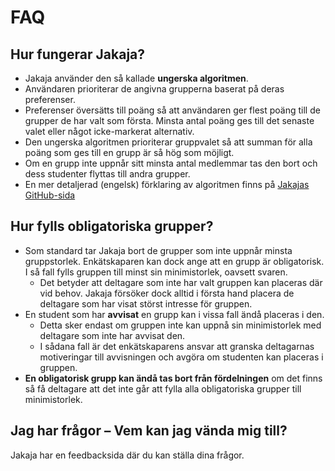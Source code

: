# FAQ

## Hur fungerar Jakaja?
- Jakaja använder den så kallade **ungerska algoritmen**.
- Användaren prioriterar de angivna grupperna baserat på deras preferenser.
- Preferenser översätts till poäng så att användaren ger flest poäng till de grupper de har valt som första. Minsta antal poäng ges till det senaste valet eller något icke-markerat alternativ.
- Den ungerska algoritmen prioriterar gruppvalet så att summan för alla poäng som ges till en grupp är så hög som möjligt.
- Om en grupp inte uppnår sitt minsta antal medlemmar tas den bort och dess studenter flyttas till andra grupper.
- En mer detaljerad (engelsk) förklaring av algoritmen finns på [Jakajas GitHub-sida](https://github.com/piryopt/pienryhmien-optimointi/blob/main/documentation/hungarian.md)

## Hur fylls obligatoriska grupper?
- Som standard tar Jakaja bort de grupper som inte uppnår minsta gruppstorlek. Enkätskaparen kan dock ange att en grupp är obligatorisk. I så fall fylls gruppen till minst sin minimistorlek, oavsett svaren.
    - Det betyder att deltagare som inte har valt gruppen kan placeras där vid behov. Jakaja försöker dock alltid i första hand placera de deltagare som har visat störst intresse för gruppen.
- En student som har **avvisat** en grupp kan i vissa fall ändå placeras i den.
    - Detta sker endast om gruppen inte kan uppnå sin minimistorlek med deltagare som inte har avvisat den.
    - I sådana fall är det enkätskaparens ansvar att granska deltagarnas motiveringar till avvisningen och avgöra om studenten kan placeras i gruppen.
- **En obligatorisk grupp kan ändå tas bort från fördelningen** om det finns så få deltagare att det inte går att fylla alla obligatoriska grupper till minimistorlek.

## Jag har frågor – Vem kan jag vända mig till?
Jakaja har en feedbacksida där du kan ställa dina frågor.